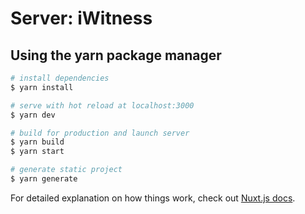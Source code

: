 # Server: iWitness

## Using the yarn package manager

```bash
# install dependencies
$ yarn install

# serve with hot reload at localhost:3000
$ yarn dev

# build for production and launch server
$ yarn build
$ yarn start

# generate static project
$ yarn generate
```

For detailed explanation on how things work,
check out [Nuxt.js docs](https://nuxtjs.org).

